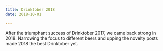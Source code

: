 ```yaml
---
title: Drinktober 2018
date: 2018-10-01

---
```

After the triumphant success of Drinktober 2017, we came back strong in 2018. Narrowing the focus to different beers and upping the novelty posts made 2018 the best Drinktober yet.